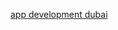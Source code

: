 <a href="https://appdevelopersuae.blogspot.com/2024/10/when-should-you-consider-app.html">app development dubai</a>
